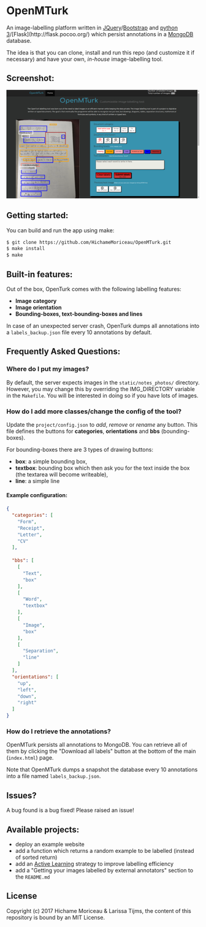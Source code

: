 # OpenMTurk

An image-labelling platform written in [JQuery](https://en.wikipedia.org/wiki/JQuery)/[Bootstrap](https://en.wikipedia.org/wiki/Bootstrap_(front-end_framework)) and [python 3](https://en.wikipedia.org/wiki/Python_(programming_language))/[Flask](http://flask.pocoo.org/) which persist annotations in a [MongoDB](https://www.mongodb.com/what-is-mongodb) database. 

The idea is that you can clone, install and run this repo (and customize it if necessary) and have your own, *in-house* image-labelling tool.

## Screenshot:

![Screenshot of the OpenMTurk image-labelling platform](static/openmturk_screenshot.png?raw=true "Example set-up of the tool")

## Getting started:

You can build and run the app using make:

```bash
$ git clone https://github.com/HichameMoriceau/OpenMTurk.git
$ make install
$ make
```


## Built-in features:
Out of the box, OpenTurk comes with the following labelling features:

- **Image category**
- **Image orientation**
- **Bounding-boxes, text-bounding-boxes and lines**

In case of an unexpected server crash, OpenTurk dumps all annotations into a `labels_backup.json` file every 10 annotations by default.


## Frequently Asked Questions:

### Where do I put my images?

By default, the server expects images in the `static/notes_photos/` directory. However, you may change this by overriding the IMG_DIRECTORY variable in the `Makefile`. You will be interested in doing so if you have lots of images.

### How do I add more classes/change the config of the tool?

Update the `project/config.json` to *add*, *remove* or *rename* any button. This file defines the buttons for **categories**, **orientations** and **bbs** (bounding-boxes).

For bounding-boxes there are 3 types of drawing buttons:
- **box**: a simple bounding box,
- **textbox**: bounding box which then ask you for the text inside the box (the textarea will become writeable),
- **line**: a simple line

#### Example configuration:

```json
{
  "categories": [
    "Form", 
    "Receipt", 
    "Letter",
    "CV"
  ],
  
  "bbs": [
    [
      "Text", 
      "box"
    ], 
    [
      "Word", 
      "textbox"
    ], 
    [
      "Image", 
      "box"
    ], 
    [
      "Separation", 
      "line"
    ]
  ], 
  "orientations": [
    "up", 
    "left", 
    "down", 
    "right"
  ]
}
```

### How do I retrieve the annotations?

OpenMTurk persists all annotations to MongoDB. You can retrieve all of them by clicking the "Download all labels" button at the bottom of the main (`index.html`) page. 

Note that OpenMTurk dumps a snapshot the database every 10 annotations into a file named `labels_backup.json`.


## Issues?

A bug found is a bug fixed! Please raised an issue!

## Available projects:

- deploy an example website
- add a function which returns a random example to be labelled (instead of sorted return)
- add an [Active Learning](https://en.wikipedia.org/wiki/Active_learning_(machine_learning)) strategy to improve labelling efficiency
- add a "Getting your images labelled by external annotators" section to the `README.md`

## License

Copyright (c) 2017 Hichame Moriceau & Larissa Tijms, the content of this repository is bound by an MIT License.